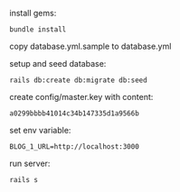install gems:

`bundle install`

copy database.yml.sample to database.yml

setup and seed database:

`rails db:create db:migrate db:seed`

create config/master.key with content:

`a0299bbbb41014c34b147335d1a9566b`

set env variable:

`BLOG_1_URL=http://localhost:3000`

run server:

`rails s`
